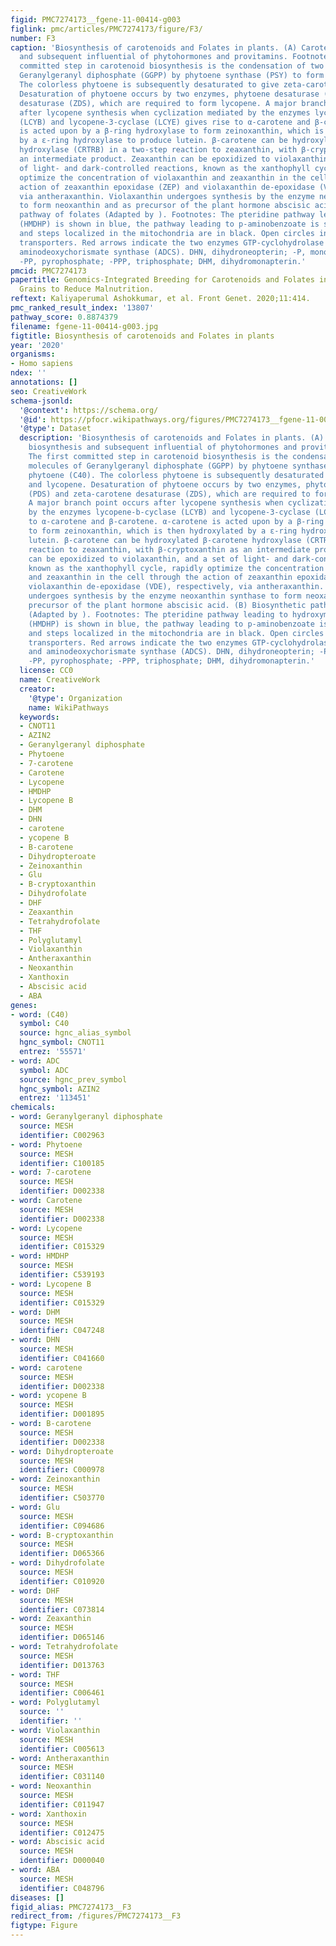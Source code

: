 ```yaml
---
figid: PMC7274173__fgene-11-00414-g003
figlink: pmc/articles/PMC7274173/figure/F3/
number: F3
caption: 'Biosynthesis of carotenoids and Folates in plants. (A) Carotenoids biosynthesis
  and subsequent influential of phytohormones and provitamins. Footnotes: The first
  committed step in carotenoid biosynthesis is the condensation of two molecules of
  Geranylgeranyl diphosphate (GGPP) by phytoene synthase (PSY) to form phytoene (C40).
  The colorless phytoene is subsequently desaturated to give zeta-carotene and lycopene.
  Desaturation of phytoene occurs by two enzymes, phytoene desaturase (PDS) and zeta-carotene
  desaturase (ZDS), which are required to form lycopene. A major branch point occurs
  after lycopene synthesis when cyclization mediated by the enzymes lycopene-b-cyclase
  (LCYB) and lycopene-3-cyclase (LCYE) gives rise to α-carotene and β-carotene. α-carotene
  is acted upon by a β-ring hydroxylase to form zeinoxanthin, which is then hydroxylated
  by a ε-ring hydroxylase to produce lutein. β-carotene can be hydroxylated β-carotene
  hydroxylase (CRTRB) in a two-step reaction to zeaxanthin, with β-cryptoxanthin as
  an intermediate product. Zeaxanthin can be epoxidized to violaxanthin, and a set
  of light- and dark-controlled reactions, known as the xanthophyll cycle, rapidly
  optimize the concentration of violaxanthin and zeaxanthin in the cell through the
  action of zeaxanthin epoxidase (ZEP) and violaxanthin de-epoxidase (VDE), respectively,
  via antheraxanthin. Violaxanthin undergoes synthesis by the enzyme neoxanthin synthase
  to form neoxanthin and as precursor of the plant hormone abscisic acid. (B) Biosynthetic
  pathway of folates (Adapted by ). Footnotes: The pteridine pathway leading to hydroxymethyldihydropterin
  (HMDHP) is shown in blue, the pathway leading to p-aminobenzoate is shown in green,
  and steps localized in the mitochondria are in black. Open circles indicate possible
  transporters. Red arrows indicate the two enzymes GTP-cyclohydrolase I (GCHI) and
  aminodeoxychorismate synthase (ADCS). DHN, dihydroneopterin; -P, monophosphate;
  -PP, pyrophosphate; -PPP, triphosphate; DHM, dihydromonapterin.'
pmcid: PMC7274173
papertitle: Genomics-Integrated Breeding for Carotenoids and Folates in Staple Cereal
  Grains to Reduce Malnutrition.
reftext: Kaliyaperumal Ashokkumar, et al. Front Genet. 2020;11:414.
pmc_ranked_result_index: '13807'
pathway_score: 0.8874379
filename: fgene-11-00414-g003.jpg
figtitle: Biosynthesis of carotenoids and Folates in plants
year: '2020'
organisms:
- Homo sapiens
ndex: ''
annotations: []
seo: CreativeWork
schema-jsonld:
  '@context': https://schema.org/
  '@id': https://pfocr.wikipathways.org/figures/PMC7274173__fgene-11-00414-g003.html
  '@type': Dataset
  description: 'Biosynthesis of carotenoids and Folates in plants. (A) Carotenoids
    biosynthesis and subsequent influential of phytohormones and provitamins. Footnotes:
    The first committed step in carotenoid biosynthesis is the condensation of two
    molecules of Geranylgeranyl diphosphate (GGPP) by phytoene synthase (PSY) to form
    phytoene (C40). The colorless phytoene is subsequently desaturated to give zeta-carotene
    and lycopene. Desaturation of phytoene occurs by two enzymes, phytoene desaturase
    (PDS) and zeta-carotene desaturase (ZDS), which are required to form lycopene.
    A major branch point occurs after lycopene synthesis when cyclization mediated
    by the enzymes lycopene-b-cyclase (LCYB) and lycopene-3-cyclase (LCYE) gives rise
    to α-carotene and β-carotene. α-carotene is acted upon by a β-ring hydroxylase
    to form zeinoxanthin, which is then hydroxylated by a ε-ring hydroxylase to produce
    lutein. β-carotene can be hydroxylated β-carotene hydroxylase (CRTRB) in a two-step
    reaction to zeaxanthin, with β-cryptoxanthin as an intermediate product. Zeaxanthin
    can be epoxidized to violaxanthin, and a set of light- and dark-controlled reactions,
    known as the xanthophyll cycle, rapidly optimize the concentration of violaxanthin
    and zeaxanthin in the cell through the action of zeaxanthin epoxidase (ZEP) and
    violaxanthin de-epoxidase (VDE), respectively, via antheraxanthin. Violaxanthin
    undergoes synthesis by the enzyme neoxanthin synthase to form neoxanthin and as
    precursor of the plant hormone abscisic acid. (B) Biosynthetic pathway of folates
    (Adapted by ). Footnotes: The pteridine pathway leading to hydroxymethyldihydropterin
    (HMDHP) is shown in blue, the pathway leading to p-aminobenzoate is shown in green,
    and steps localized in the mitochondria are in black. Open circles indicate possible
    transporters. Red arrows indicate the two enzymes GTP-cyclohydrolase I (GCHI)
    and aminodeoxychorismate synthase (ADCS). DHN, dihydroneopterin; -P, monophosphate;
    -PP, pyrophosphate; -PPP, triphosphate; DHM, dihydromonapterin.'
  license: CC0
  name: CreativeWork
  creator:
    '@type': Organization
    name: WikiPathways
  keywords:
  - CNOT11
  - AZIN2
  - Geranylgeranyl diphosphate
  - Phytoene
  - 7-carotene
  - Carotene
  - Lycopene
  - HMDHP
  - Lycopene B
  - DHM
  - DHN
  - carotene
  - ycopene B
  - B-carotene
  - Dihydropteroate
  - Zeinoxanthin
  - Glu
  - B-cryptoxanthin
  - Dihydrofolate
  - DHF
  - Zeaxanthin
  - Tetrahydrofolate
  - THF
  - Polyglutamyl
  - Violaxanthin
  - Antheraxanthin
  - Neoxanthin
  - Xanthoxin
  - Abscisic acid
  - ABA
genes:
- word: (C40)
  symbol: C40
  source: hgnc_alias_symbol
  hgnc_symbol: CNOT11
  entrez: '55571'
- word: ADC
  symbol: ADC
  source: hgnc_prev_symbol
  hgnc_symbol: AZIN2
  entrez: '113451'
chemicals:
- word: Geranylgeranyl diphosphate
  source: MESH
  identifier: C002963
- word: Phytoene
  source: MESH
  identifier: C100185
- word: 7-carotene
  source: MESH
  identifier: D002338
- word: Carotene
  source: MESH
  identifier: D002338
- word: Lycopene
  source: MESH
  identifier: C015329
- word: HMDHP
  source: MESH
  identifier: C539193
- word: Lycopene B
  source: MESH
  identifier: C015329
- word: DHM
  source: MESH
  identifier: C047248
- word: DHN
  source: MESH
  identifier: C041660
- word: carotene
  source: MESH
  identifier: D002338
- word: ycopene B
  source: MESH
  identifier: D001895
- word: B-carotene
  source: MESH
  identifier: D002338
- word: Dihydropteroate
  source: MESH
  identifier: C000978
- word: Zeinoxanthin
  source: MESH
  identifier: C503770
- word: Glu
  source: MESH
  identifier: C094686
- word: B-cryptoxanthin
  source: MESH
  identifier: D065366
- word: Dihydrofolate
  source: MESH
  identifier: C010920
- word: DHF
  source: MESH
  identifier: C073814
- word: Zeaxanthin
  source: MESH
  identifier: D065146
- word: Tetrahydrofolate
  source: MESH
  identifier: D013763
- word: THF
  source: MESH
  identifier: C006461
- word: Polyglutamyl
  source: ''
  identifier: ''
- word: Violaxanthin
  source: MESH
  identifier: C005613
- word: Antheraxanthin
  source: MESH
  identifier: C031140
- word: Neoxanthin
  source: MESH
  identifier: C011947
- word: Xanthoxin
  source: MESH
  identifier: C012475
- word: Abscisic acid
  source: MESH
  identifier: D000040
- word: ABA
  source: MESH
  identifier: C048796
diseases: []
figid_alias: PMC7274173__F3
redirect_from: /figures/PMC7274173__F3
figtype: Figure
---
```

